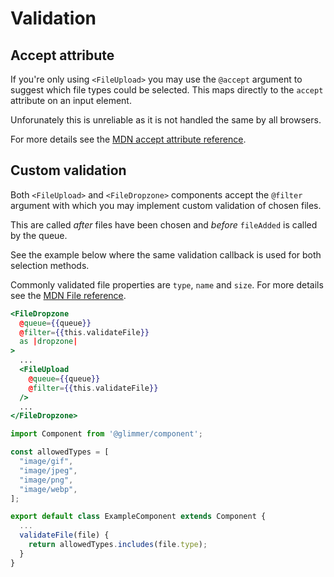 # Validation

## Accept attribute

If you're only using `<FileUpload>` you may use the `@accept` argument to suggest which file types could be selected. This maps directly to the `accept` attribute on an input element.

Unforunately this is unreliable as it is not handled the same by all browsers.

For more details see the [MDN accept attribute reference](https://developer.mozilla.org/en-US/docs/Web/HTML/Attributes/accept).

## Custom validation

Both `<FileUpload>` and `<FileDropzone>` components accept the `@filter` argument with which you may implement custom validation of chosen files.

This are called *after* files have been chosen and *before* `fileAdded` is called by the queue.

See the example below where the same validation callback is used for both selection methods.

Commonly validated file properties are `type`, `name` and `size`. For more details see the [MDN File reference](https://developer.mozilla.org/en-US/docs/Web/API/File).

```hbs
<FileDropzone
  @queue={{queue}}
  @filter={{this.validateFile}}
  as |dropzone|
>
  ...
  <FileUpload
    @queue={{queue}}
    @filter={{this.validateFile}}
  />
  ...
</FileDropzone>
```

```js
import Component from '@glimmer/component';

const allowedTypes = [
  "image/gif",
  "image/jpeg",
  "image/png",
  "image/webp",
];

export default class ExampleComponent extends Component {
  ...
  validateFile(file) {
    return allowedTypes.includes(file.type);
  }
}
```
